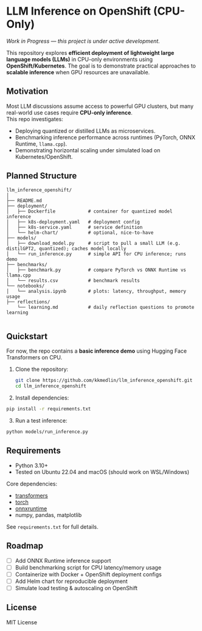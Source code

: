# LLM Inference on OpenShift (CPU-Only)

*Work in Progress — this project is under active development.*

This repository explores **efficient deployment of lightweight large language models (LLMs)** in CPU-only environments using **OpenShift/Kubernetes**. The goal is to demonstrate practical approaches to **scalable inference** when GPU resources are unavailable.

## Motivation
Most LLM discussions assume access to powerful GPU clusters, but many real-world use cases require **CPU-only inference**.  
This repo investigates:
- Deploying quantized or distilled LLMs as microservices.  
- Benchmarking inference performance across runtimes (PyTorch, ONNX Runtime, `llama.cpp`).  
- Demonstrating horizontal scaling under simulated load on Kubernetes/OpenShift.  

## Planned Structure
```text
llm_inference_openshift/
│
├── README.md
├── deployment/
│   ├── Dockerfile            # container for quantized model inference
│   ├── k8s-deployment.yaml   # deployment config
│   ├── k8s-service.yaml      # service definition
│   └── helm-chart/           # optional, nice-to-have
├── models/
│   ├── download_model.py     # script to pull a small LLM (e.g. distilGPT2, quantized); caches model locally
│   └── run_inference.py      # simple API for CPU inference; runs demo
├── benchmarks/
│   ├── benchmark.py          # compare PyTorch vs ONNX Runtime vs llama.cpp
│   └── results.csv           # benchmark results
└── notebooks/
│   └── analysis.ipynb        # plots: latency, throughput, memory usage
├── reflections/
    └── learning.md           # daily reflection questions to promote learning


```

## Quickstart

For now, the repo contains a **basic inference demo** using Hugging Face Transformers on CPU.

1. Clone the repository:
   ```bash
   git clone https://github.com/kkmedlin/llm_inference_openshift.git
   cd llm_inference_openshift
   ```
2. Install dependencies:
```bash
pip install -r requirements.txt
```
3. Run a test inference:
```bash
python models/run_inference.py
```

      
## Requirements
- Python 3.10+
- Tested on Ubuntu 22.04 and macOS (should work on WSL/Windows)

Core dependencies:
- [transformers](https://huggingface.co/transformers/)
- [torch](https://pytorch.org/)
- [onnxruntime](https://onnxruntime.ai/)
- numpy, pandas, matplotlib

See `requirements.txt` for full details.


## Roadmap
- [ ] Add ONNX Runtime inference support
- [ ] Build benchmarking script for CPU latency/memory usage
- [ ] Containerize with Docker + OpenShift deployment configs
- [ ] Add Helm chart for reproducible deployment
- [ ] Simulate load testing & autoscaling on OpenShift

## License
MIT License
